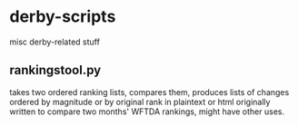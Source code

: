 derby-scripts
=============

misc derby-related stuff

## rankingstool.py
takes two ordered ranking lists, compares them, produces lists of changes ordered by magnitude or by original rank in plaintext or html 
originally written to compare two months' WFTDA rankings, might have other uses.
